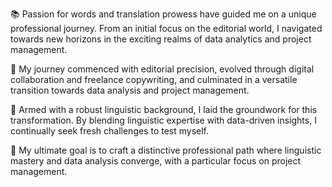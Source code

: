 📚 Passion for words and translation prowess have guided me on a unique professional journey. From an initial focus on the editorial world, I navigated towards new horizons in the exciting realms of data analytics and project management.

🔄 My journey commenced with editorial precision, evolved through digital collaboration and freelance copywriting, and culminated in a versatile transition towards data analysis and project management.

💬 Armed with a robust linguistic background, I laid the groundwork for this transformation. By blending linguistic expertise with data-driven insights, I continually seek fresh challenges to test myself.

🚀 My ultimate goal is to craft a distinctive professional path where linguistic mastery and data analysis converge, with a particular focus on project management.
